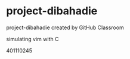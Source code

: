 # project-dibahadie
project-dibahadie created by GitHub Classroom

simulating vim with C

401110245
